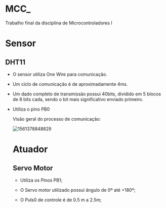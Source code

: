 # MCC_
Trabalho final da disciplina de Microcontroladores I



# Sensor

## DHT11

- O sensor utiliza One Wire para comunicação.

- Um ciclo de comunicação é de aproximadamente 4ms.

- Um dado completo de transmissão possui 40bits, dividido em 5 blocos de 8 bits cada, sendo o bit mais significativo enviado primeiro.

- Utiliza o pino PB0

  

  Visão geral do processo de comunicação:

  ![1561378848829](C:\Users\User\AppData\Roaming\Typora\typora-user-images\1561378848829.png)

  # Atuador

  ## Servo Motor

  * Utiliza os Pinos PB1;

  * O Servo motor utilizado possui ângulo de 0º até +180º;

  * O Puls0 de controle é de 0.5 m a 2.5m;

    

